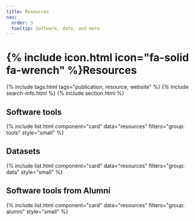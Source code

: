 ```yaml
---
title: Resources
nav:
  order: 3
  tooltip: Software, data, and more
---
```


# {% include icon.html icon="fa-solid fa-wrench" %}Resources

 
{% include tags.html tags="publication, resource, website" %}
{% include search-info.html %}
{% include section.html %}
 
## Software tools
{% include list.html component="card" data="resources" filters="group: tools" style="small" %}

## Datasets
{% include list.html component="card" data="resources" filters="group: data" style="small" %}

## Software tools from Alumni
{% include list.html component="card" data="resources" filters="group: alumni" style="small" %}
 
 
 
 
